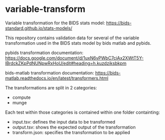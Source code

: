 # variable-transform

Variable transformation for the BIDS stats model:
https://bids-standard.github.io/stats-models/

This repository contains validation data for several of the variable
transformation used in the BIDS stats model by bids matlab and pybids.

pybids transformation documentation:
https://docs.google.com/document/d/1uxN6vPWbC7ciAx2XWtT5Y-lBrdckZKpPdNUNpwRxHoU/edit#heading=h.kuzdziksbkpm

bids-matlab transformation documentation:
https://bids-matlab.readthedocs.io/en/latest/transformers.html

The transformations are split in 2 categories:

- compute
- munge

Each test within those categories is contained within one folder containting:

- input.tsv: defines the input data to be transformed
- output.tsv: shows the expected output of the transformation
- transform.json: specifies the transformation to be applied
